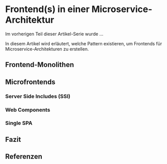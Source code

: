 # Frontend(s) in einer Microservice-Architektur

Im vorherigen Teil dieser Artikel-Serie wurde ...

In diesem Artikel wird erläutert, welche Pattern existieren, um Frontends für Microservice-Architekturen zu erstellen.

## Frontend-Monolithen

## Microfrontends

### Server Side Includes (SSI)

### Web Components

### Single SPA

## Fazit

## Referenzen

[newman]: https://samnewman.io/patterns/architectural/bff/
[jackson]: https://martinfowler.com/articles/micro-frontends.html
[otto]: https://www.otto.de/jobs/technology/techblog/artikel/frontends-with-microservices.php
